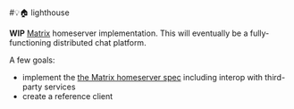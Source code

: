 #💡🏠 lighthouse

**WIP** [Matrix](https://matrix.org/blog/home/) homeserver implementation. This 
will eventually be a fully-functioning distributed chat platform. 

A few goals:
- implement the [the Matrix homeserver spec](https://matrix.org/docs/spec/) including interop with third-party services
- create a reference client
